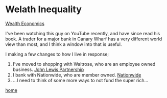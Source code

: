 # Welath Inequality

[Wealth Economics](https://www.wealtheconomics.org)

I've been watching this guy on YouTube recently, and have since read his book. A trader for a major bank in Canary Wharf has a very different world view than most, and I think a window into that is useful.

I making a few changes to how I live in response;

1. I've moved to shopping with Waitrose, who are an employee owned business. [John Lewis Partnership](https://www.johnlewispartnership.co.uk/about/who-we-are.html)
2. I bank with Nationwide, who are member owned. [Nationwide](https://www.nationwide.co.uk/about-us/)
3. ...I need to think of some more ways to not fund the super rich...

[home](/)
